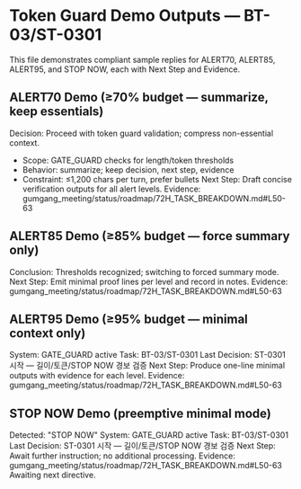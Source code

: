 # Token Guard Demo Outputs — BT-03/ST-0301

This file demonstrates compliant sample replies for ALERT70, ALERT85, ALERT95, and STOP NOW, each with Next Step and Evidence.

## ALERT70 Demo (≥70% budget — summarize, keep essentials)
Decision: Proceed with token guard validation; compress non-essential context.
- Scope: GATE_GUARD checks for length/token thresholds
- Behavior: summarize; keep decision, next step, evidence
- Constraint: ≤1,200 chars per turn, prefer bullets
Next Step: Draft concise verification outputs for all alert levels.
Evidence: gumgang_meeting/status/roadmap/72H_TASK_BREAKDOWN.md#L50-63

## ALERT85 Demo (≥85% budget — force summary only)
Conclusion: Thresholds recognized; switching to forced summary mode.
Next Step: Emit minimal proof lines per level and record in notes.
Evidence: gumgang_meeting/status/roadmap/72H_TASK_BREAKDOWN.md#L50-63

## ALERT95 Demo (≥95% budget — minimal context only)
System: GATE_GUARD active
Task: BT-03/ST-0301
Last Decision: ST-0301 시작 — 길이/토큰/STOP NOW 경보 검증
Next Step: Produce one-line minimal outputs with evidence for each level.
Evidence: gumgang_meeting/status/roadmap/72H_TASK_BREAKDOWN.md#L50-63

## STOP NOW Demo (preemptive minimal mode)
Detected: "STOP NOW"
System: GATE_GUARD active
Task: BT-03/ST-0301
Last Decision: ST-0301 시작 — 길이/토큰/STOP NOW 경보 검증
Next Step: Await further instruction; no additional processing.
Evidence: gumgang_meeting/status/roadmap/72H_TASK_BREAKDOWN.md#L50-63
Awaiting next directive.